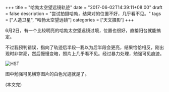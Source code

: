 +++
title = "哈勃太空望远镜轨迹"
date = "2017-06-02T14:39:11+08:00"
draft = false
description = "尝试拍摄哈勃，结果对的位置不好，几乎看不见。"
tags = ["人造卫星", "哈勃太空望远镜"]
categories = ['天文摄影']
+++

6月2日，有一个比较明亮的哈勃太空望远镜过境，位置也很好，直接阳台就能搞定。

不过我预判错误，指向了轨迹后半段--我以为后半段会更亮，结果恰恰相反，刚出现时非常亮，然后慢慢变暗，照片上几乎看不见。经过暴力处理，勉强可见痕迹。

![HST](/images/hst_170602.jpg)

图中勉强可见横穿图片的白色光迹就是了。

(本文完)
